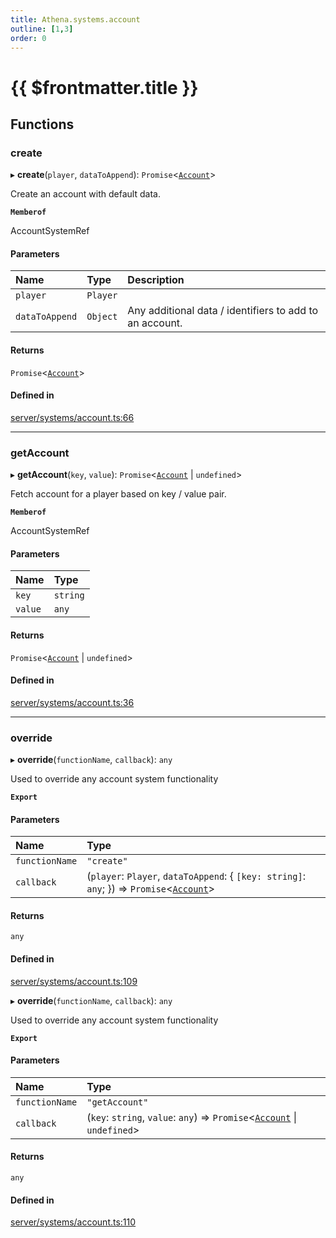 ```yaml
---
title: Athena.systems.account
outline: [1,3]
order: 0
---
```


# {{ $frontmatter.title }}


## Functions

### create

▸ **create**(`player`, `dataToAppend`): `Promise`<[`Account`](../interfaces/server_interface_iAccount_Account.md)\>

Create an account with default data.

**`Memberof`**

AccountSystemRef

#### Parameters

| Name | Type | Description |
| :------ | :------ | :------ |
| `player` | `Player` |  |
| `dataToAppend` | `Object` | Any additional data / identifiers to add to an account. |

#### Returns

`Promise`<[`Account`](../interfaces/server_interface_iAccount_Account.md)\>

#### Defined in

[server/systems/account.ts:66](https://github.com/Stuyk/altv-athena/blob/552012ca4/src/core/server/systems/account.ts#L66)

___

### getAccount

▸ **getAccount**(`key`, `value`): `Promise`<[`Account`](../interfaces/server_interface_iAccount_Account.md) \| `undefined`\>

Fetch account for a player based on key / value pair.

**`Memberof`**

AccountSystemRef

#### Parameters

| Name | Type |
| :------ | :------ |
| `key` | `string` |
| `value` | `any` |

#### Returns

`Promise`<[`Account`](../interfaces/server_interface_iAccount_Account.md) \| `undefined`\>

#### Defined in

[server/systems/account.ts:36](https://github.com/Stuyk/altv-athena/blob/552012ca4/src/core/server/systems/account.ts#L36)

___

### override

▸ **override**(`functionName`, `callback`): `any`

Used to override any account system functionality

**`Export`**

#### Parameters

| Name | Type |
| :------ | :------ |
| `functionName` | ``"create"`` |
| `callback` | (`player`: `Player`, `dataToAppend`: { `[key: string]`: `any`;  }) => `Promise`<[`Account`](../interfaces/server_interface_iAccount_Account.md)\> |

#### Returns

`any`

#### Defined in

[server/systems/account.ts:109](https://github.com/Stuyk/altv-athena/blob/552012ca4/src/core/server/systems/account.ts#L109)

▸ **override**(`functionName`, `callback`): `any`

Used to override any account system functionality

**`Export`**

#### Parameters

| Name | Type |
| :------ | :------ |
| `functionName` | ``"getAccount"`` |
| `callback` | (`key`: `string`, `value`: `any`) => `Promise`<[`Account`](../interfaces/server_interface_iAccount_Account.md) \| `undefined`\> |

#### Returns

`any`

#### Defined in

[server/systems/account.ts:110](https://github.com/Stuyk/altv-athena/blob/552012ca4/src/core/server/systems/account.ts#L110)
